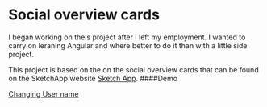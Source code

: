 # Social overview cards
I began working on theis project after I left my employment. I wanted to carry on leraning Angular and where better to do it than with a little side project.

This project is based on the on the social overview cards that can be found on the SketchApp website [Sketch App](https://www.sketchapp.com/#symbols).
####Demo

[Changing User name](http://kelham.co/github/change_name.gif)

